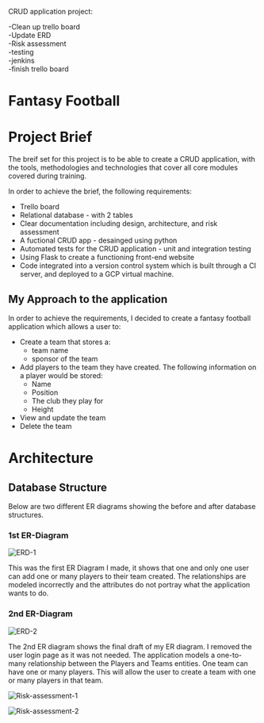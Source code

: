 CRUD application project:<br>

-Clean up trello board<br>
-Update ERD<br>
-Risk assessment<br>
-testing<br>
-jenkins<br>
-finish trello board<br> 

# Fantasy Football

# Project Brief 
The breif set for this project is to be able to create a CRUD application, with the tools, methodologies and technologies that cover all core modules covered during training.

In order to achieve the brief, the following requirements:<br>
* Trello board
* Relational database - with 2 tables
* Clear documentation including design, architecture, and risk assessment
* A fuctional CRUD app - desainged using python
* Automated tests for the CRUD application - unit and integration testing
* Using Flask to create a functioning front-end website
* Code integrated into a version control system which is built through a CI server, and deployed to a GCP virtual machine. 

## My Approach to the application

In order to achieve the requirements, I decided to create a fantasy football application which allows a user to:
* Create a team that stores a:
    * team name
    * sponsor of the team
* Add players to the team they have created. The following information on a player would be stored:
    * Name
    * Position
    * The club they play for
    * Height
* View and update the team
* Delete the team

# Architecture

## Database Structure 

Below are two different ER diagrams showing the before and after database structures. 

### 1st ER-Diagram  

![ERD-1](https://imgur.com/BB6uGEw.jpeg)<br>

This was the first ER Diagram I made, it shows that one and only one user can add one or many players to their team created. The relationships are modeled incorrectly and the attributes do not portray what the application wants to do.

### 2nd ER-Diagram 

![ERD-2](https://imgur.com/eTk7zF6.jpeg)<br>

The 2nd ER diagram shows the final draft of my ER diagram. I removed the user login page as it was not needed. The application models a one-to-many relationship between the Players and Teams entities. One team can have one or many players. This will allow the user to create a team with one or many players in that team.



![Risk-assessment-1](https://imgur.com/JvamcBA.jpeg)

![Risk-assessment-2](https://imgur.com/m0azlxz.jpeg)











